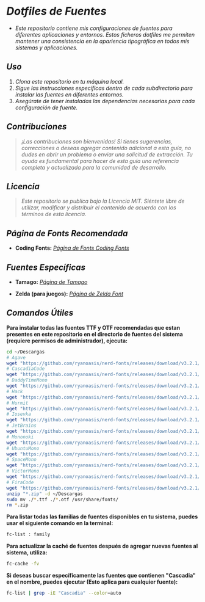 <!-- Autor: Daniel Benjamin Perez Morales -->
<!-- GitHub: https://github.com/DanielBenjaminPerezMoralesDev13 -->
<!-- GitLab: https://gitlab.com/DanielBenjaminPerezMoralesDev13 -->
<!-- Correo electrónico: danielperezdev@proton.me -->

# ***Dotfiles de Fuentes***

- *Este repositorio contiene mis configuraciones de fuentes para diferentes aplicaciones y entornos. Estos ficheros dotfiles me permiten mantener una consistencia en la apariencia tipográfica en todos mis sistemas y aplicaciones.*

## ***Uso***

1. *Clona este repositorio en tu máquina local.*
2. *Sigue las instrucciones específicas dentro de cada subdirectorio para instalar las fuentes en diferentes entornos.*
3. *Asegúrate de tener instaladas las dependencias necesarias para cada configuración de fuente.*

## ***Contribuciones***

> *¡Las contribuciones son bienvenidas! Si tienes sugerencias, correcciones o deseas agregar contenido adicional a esta guía, no dudes en abrir un problema o enviar una solicitud de extracción. Tu ayuda es fundamental para hacer de esta guía una referencia completa y actualizada para la comunidad de desarrollo.*

## ***Licencia***

> *Este repositorio se publica bajo la Licencia MIT. Siéntete libre de utilizar, modificar y distribuir el contenido de acuerdo con los términos de esta licencia.*

## ***Página de Fonts Recomendada***

- **Coding Fonts:** *[Página de Fonts Coding Fonts](https://coding-fonts.css-trickz.com/ "https://coding-fonts.css-trickz.com/")*

## ***Fuentes Específicas***

- **Tamago:** *[Página de Tamago](https://alenlobeiras.com/projects/tamago "https://alenlobeiras.com/projects/tamago")*

- **Zelda (para juegos):** *[Página de Zelda Font](https://www.fontspace.com/search?q=zelda "https://www.fontspace.com/search?q=zelda")*

## ***Comandos Útiles***

**Para instalar todas las fuentes TTF y OTF recomendadas que estan presentes en este repositorio en el directorio de fuentes del sistema (requiere permisos de administrador), ejecuta:**

```bash
cd ~/Descargas
# Agave
wget "https://github.com/ryanoasis/nerd-fonts/releases/download/v3.2.1/Agave.zip"
# CascadiaCode
wget "https://github.com/ryanoasis/nerd-fonts/releases/download/v3.2.1/CascadiaCode.zip"
# DaddyTimeMono
wget "https://github.com/ryanoasis/nerd-fonts/releases/download/v3.2.1/DaddyTimeMono.zip"
# Hack
wget "https://github.com/ryanoasis/nerd-fonts/releases/download/v3.2.1/Hack.zip"
# Hurmit
wget "https://github.com/ryanoasis/nerd-fonts/releases/download/v3.2.1/Hermit.zip"
# Iosevka
wget "https://github.com/ryanoasis/nerd-fonts/releases/download/v3.2.1/Iosevka.zip"
# JetBrains
wget "https://github.com/ryanoasis/nerd-fonts/releases/download/v3.2.1/JetBrainsMono.zip"
# Mononoki
wget "https://github.com/ryanoasis/nerd-fonts/releases/download/v3.2.1/Mononoki.zip"
# UbuntuMono
wget "https://github.com/ryanoasis/nerd-fonts/releases/download/v3.2.1/UbuntuMono.zip"
# SpaceMono
wget "https://github.com/ryanoasis/nerd-fonts/releases/download/v3.2.1/SpaceMono.zip"
# VictorMono
wget "https://github.com/ryanoasis/nerd-fonts/releases/download/v3.2.1/VictorMono.zip"
# FiraCode
wget "https://github.com/ryanoasis/nerd-fonts/releases/download/v3.2.1/FiraCode.zip"
unzip "*.zip" -d ~/Descargas
sudo mv ./*.ttf ./*.otf /usr/share/fonts/
rm *.zip
```

**Para listar todas las familias de fuentes disponibles en tu sistema, puedes usar el siguiente comando en la terminal:**

```bash
fc-list : family
```

**Para actualizar la caché de fuentes después de agregar nuevas fuentes al sistema, utiliza:**

```bash
fc-cache -fv
```

**Si deseas buscar específicamente las fuentes que contienen "Cascadia" en el nombre, puedes ejecutar (Esto aplica para cualquier fuente):**

```bash
fc-list | grep -iE "Cascadia" --color=auto
```
